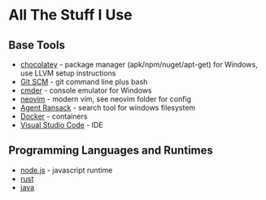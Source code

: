 # All The Stuff I Use

## Base Tools
- [chocolatey](https://chocolatey.org/install) - package manager (apk/npm/nuget/apt-get) for Windows, use LLVM setup instructions
- [Git SCM](https://git-scm.com/downloads) - git command line plus bash
- [cmder](https://cmder.app) - console emulator for Windows
- [neovim](https://neovim.io) - modern vim, see neovim folder for config
- [Agent Ransack](https://www.mythicsoft.com/agentransack) - search tool for windows filesystem
- [Docker](https://www.docker.com) - containers
- [Visual Studio Code](https://code.visualstudio.com) - IDE

## Programming Languages and Runtimes
- [node.js](https://nodejs.org) - javascript runtime
- [rust](https://www.rust-lang.org)
- [java](https://www.oracle.com/java/technologies/downloads)


